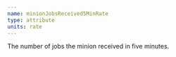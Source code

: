 ```yaml
---
name: minionJobsReceived5MinRate
type: attribute
units: rate
---
```


The number of jobs the minion received in five minutes.